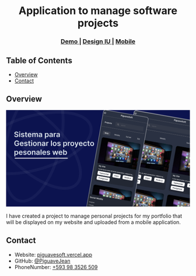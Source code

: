 <!-- Please update value in the {}  -->

<h1 align="center">Application to manage software projects</h1>



<div align="center">
  <h3>
    <a href="https://piguavesoft.vercel.app">
      Demo
    </a>
    <span> | </span>
    <a href="https://www.figma.com/proto/gNCPF2XFl11OHrL3NVHuRl/Project?type=design&node-id=1-3&scaling=contain&page-id=0%3A1&starting-point-node-id=33%3A2">
      Design IU
    </a>
    <span> | </span>
    <a href="https://expo.dev/accounts/jean_carlos/projects/mobile/builds/0e9fd3b2-36f0-4857-ae76-58f6ef70f07b">
      Mobile
    </a>
  </h3>
</div>

<!-- TABLE OF CONTENTS -->

## Table of Contents

- [Overview](#overview)
- [Contact](#contact)

<!-- OVERVIEW -->

## Overview

![screenshot](https://raw.githubusercontent.com/jean-carlos-19/projects/master/photo.png)

I have created a project to manage personal projects for my portfolio that will be displayed on my website and uploaded from a mobile application.

## Contact

- Website: [piguavesoft.vercel.app](https://piguavesoft.vercel.app/)
- GitHub: [@PiguaveJean](https://github.com/jean-carlos-19)
- PhoneNumber: [+593 98 3526 509](https://wa.me/593983526509)
